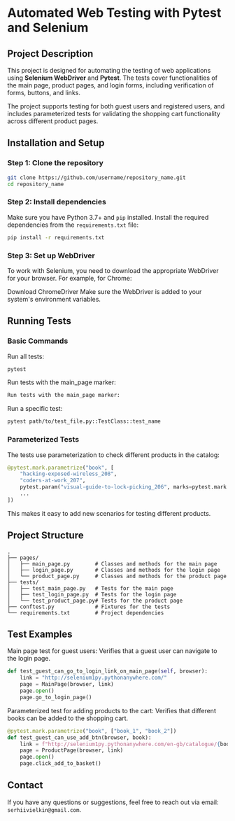 # Automated Web Testing with Pytest and Selenium

## Project Description

This project is designed for automating the testing of web applications using **Selenium WebDriver** and **Pytest**. The tests cover functionalities of the main page, product pages, and login forms, including verification of forms, buttons, and links.

The project supports testing for both guest users and registered users, and includes parameterized tests for validating the shopping cart functionality across different product pages.

## Installation and Setup

### Step 1: Clone the repository

```bash
git clone https://github.com/username/repository_name.git
cd repository_name
```
### Step 2: Install dependencies

Make sure you have Python 3.7+ and `pip` installed. Install the required dependencies from the `requirements.txt` file:
```bash
pip install -r requirements.txt
```
### Step 3: Set up WebDriver
To work with Selenium, you need to download the appropriate WebDriver for your browser. For example, for Chrome:

Download ChromeDriver
Make sure the WebDriver is added to your system's environment variables.

## Running Tests
### Basic Commands

Run all tests:
```bash
pytest
```

Run tests with the main_page marker:
```bash
Run tests with the main_page marker:
```

Run a specific test:
```bash
pytest path/to/test_file.py::TestClass::test_name
```

### Parameterized Tests
The tests use parameterization to check different products in the catalog:

```python
@pytest.mark.parametrize("book", [
    "hacking-exposed-wireless_208",
    "coders-at-work_207",
    pytest.param("visual-guide-to-lock-picking_206", marks=pytest.mark.xfail),
    ...
])
```

This makes it easy to add new scenarios for testing different products.

## Project Structure
```plaintext
.
├── pages/
│   ├── main_page.py        # Classes and methods for the main page
│   ├── login_page.py       # Classes and methods for the login page
│   └── product_page.py     # Classes and methods for the product page
├── tests/
│   ├── test_main_page.py   # Tests for the main page
│   ├── test_login_page.py  # Tests for the login page
│   └── test_product_page.py# Tests for the product page
├── conftest.py             # Fixtures for the tests
└── requirements.txt        # Project dependencies
```


## Test Examples

Main page test for guest users:
Verifies that a guest user can navigate to the login page.

```python
def test_guest_can_go_to_login_link_on_main_page(self, browser):
    link = "http://selenium1py.pythonanywhere.com/"
    page = MainPage(browser, link)
    page.open()
    page.go_to_login_page()
```

Parameterized test for adding products to the cart:
Verifies that different books can be added to the shopping cart.

```python
@pytest.mark.parametrize("book", ["book_1", "book_2"])
def test_guest_can_use_add_btn(browser, book):
    link = f"http://selenium1py.pythonanywhere.com/en-gb/catalogue/{book}/"
    page = ProductPage(browser, link)
    page.open()
    page.click_add_to_basket()
```

## Contact
If you have any questions or suggestions, feel free to reach out via email: `serhiivielkin@gmail.com`.


